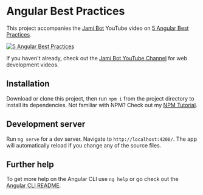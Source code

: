 # Angular Best Practices

This project accompanies the [Jami Bot](https://jamibot.com) YouTube video on [5 Angular Best Practices](https://youtu.be/j0JBp5OEzJc).

[![5 Angular Best Practices](https://img.youtube.com/vi/j0JBp5OEzJc/maxresdefault.jpg)](https://youtu.be/j0JBp5OEzJc)

If you haven't already, check out the [Jami Bot YouTube Channel](https://youtube.com/c/JamiBot) for web development videos.

## Installation

Download or clone this project, then run `npm i` from the project directory to install its dependencies. Not familiar with NPM? Check out my [NPM Tutorial](https://www.youtube.com/watch?v=mzs-N5hXGuQ).

## Development server

Run `ng serve` for a dev server. Navigate to `http://localhost:4200/`. The app will automatically reload if you change any of the source files.

## Further help

To get more help on the Angular CLI use `ng help` or go check out the [Angular CLI README](https://github.com/angular/angular-cli/blob/master/README.md).
